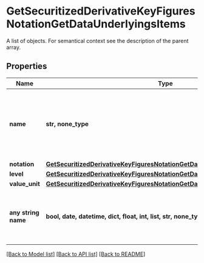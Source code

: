 # GetSecuritizedDerivativeKeyFiguresNotationGetDataUnderlyingsItems

A list of objects. For semantical context see the description of the parent array.

## Properties
Name | Type | Description | Notes
------------ | ------------- | ------------- | -------------
**name** | **str, none_type** | Name of the underlying, provided also if there is no notation for the underlying. | [optional] 
**notation** | [**GetSecuritizedDerivativeKeyFiguresNotationGetDataUnderlyingsItemsNotation**](GetSecuritizedDerivativeKeyFiguresNotationGetDataUnderlyingsItemsNotation.md) |  | [optional] 
**level** | [**GetSecuritizedDerivativeKeyFiguresNotationGetDataUnderlyingsItemsLevel**](GetSecuritizedDerivativeKeyFiguresNotationGetDataUnderlyingsItemsLevel.md) |  | [optional] 
**value_unit** | [**GetSecuritizedDerivativeKeyFiguresNotationGetDataUnderlyingsItemsValueUnit**](GetSecuritizedDerivativeKeyFiguresNotationGetDataUnderlyingsItemsValueUnit.md) |  | [optional] 
**any string name** | **bool, date, datetime, dict, float, int, list, str, none_type** | any string name can be used but the value must be the correct type | [optional]

[[Back to Model list]](../README.md#documentation-for-models) [[Back to API list]](../README.md#documentation-for-api-endpoints) [[Back to README]](../README.md)


